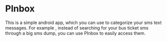 # PInbox
This is a simple android app, which you can use to categorize your sms text messages.
For example , instead of searching for your bus ticket sms through a big sms dump, you can use PInbox to easily access them.
